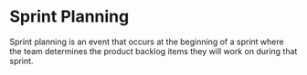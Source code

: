 # Sprint Planning


Sprint planning is an event that occurs at the beginning of a sprint
where the team determines the product backlog items they will work on
during that sprint.

